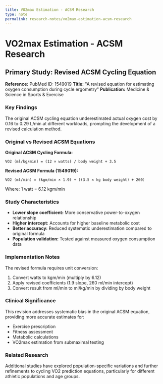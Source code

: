 ```yaml
---
title: VO2max Estimation - ACSM Research
type: note
permalink: research-notes/vo2max-estimation-acsm-research
---
```


# VO2max Estimation - ACSM Research

## Primary Study: Revised ACSM Cycling Equation

**Reference:** PubMed ID: 1549019
**Title:** "A revised equation for estimating oxygen consumption during cycle ergometry"
**Publication:** Medicine & Science in Sports & Exercise

### Key Findings

The original ACSM cycling equation underestimated actual oxygen cost by 0.16 to 0.29 L/min at different workloads, prompting the development of a revised calculation method.

### Original vs Revised ACSM Equations

**Original ACSM Cycling Formula:**
```
VO2 (ml/kg/min) = (12 × watts) / body weight + 3.5
```

**Revised ACSM Formula (1549019):**
```
VO2 (ml/min) = (kgm/min × 1.9) + ((3.5 × kg body weight) + 260)
```

Where: 1 watt = 6.12 kgm/min

### Study Characteristics

- **Lower slope coefficient:** More conservative power-to-oxygen relationship
- **Higher intercept:** Accounts for higher baseline metabolic cost
- **Better accuracy:** Reduced systematic underestimation compared to original formula
- **Population validation:** Tested against measured oxygen consumption data

### Implementation Notes

The revised formula requires unit conversion:
1. Convert watts to kgm/min (multiply by 6.12)
2. Apply revised coefficients (1.9 slope, 260 ml/min intercept)
3. Convert result from ml/min to ml/kg/min by dividing by body weight

### Clinical Significance

This revision addresses systematic bias in the original ACSM equation, providing more accurate estimates for:
- Exercise prescription
- Fitness assessment
- Metabolic calculations
- VO2max estimation from submaximal testing

### Related Research

Additional studies have explored population-specific variations and further refinements to cycling VO2 prediction equations, particularly for different athletic populations and age groups.

